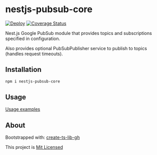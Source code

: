 # nestjs-pubsub-core

[![Deploy](https://github.com/glebbash/nestjs-pubsub-core/workflows/build/badge.svg)](https://github.com/glebbash/nestjs-pubsub-core/actions)
[![Coverage Status](https://coveralls.io/repos/github/glebbash/nestjs-pubsub-core/badge.svg?branch=master)](https://coveralls.io/github/glebbash/nestjs-pubsub-core?branch=master)

Nest.js Google PubSub module that provides topics and subscriptions specified in configuration.

Also provides optional PubSubPublisher service to publish to topics (handles request timeouts).

## Installation

```sh
npm i nestjs-pubsub-core
```

## Usage

[Usage examples](examples)

## About

Bootstrapped with: [create-ts-lib-gh](https://github.com/glebbash/create-ts-lib-gh)

This project is [Mit Licensed](LICENSE)
